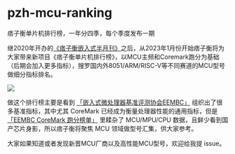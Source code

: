 # pzh-mcu-ranking
痞子衡单片机排行榜，一年分四季，每个季度发布一期

继2020年开办的[《痞子衡嵌入式半月刊》](https://github.com/JayHeng/pzh-mcu-bi-weekly)之后，从2023年1月份开始痞子衡将为大家带来新项目《痞子衡单片机排行榜》，以MCU主频和Coremark跑分为基础（后期会加入更多指标），搜罗国内外8051/ARM/RISC-V等不同赛道的MCU型号做细分指标排名。  

![](http://henjay724.com/image/cnblogs/pzh_mcu_ranking_benches_v2.PNG)

做这个排行榜主要是看到 [「嵌入式微处理器基准评测协会EEMBC」](https://www.eembc.org/) 组织出了很多基准指标，其中尤其 CoreMark 已经成为衡量处理器性能的通用指标，但是 [「EEMBC CoreMark 跑分榜单」](https://www.eembc.org/coremark/scores.php) 里糅杂了 MCU/MPU/CPU 数据，且鲜少看到国产芯片身影，所以痞子衡将聚焦 MCU 领域做型号汇集，供大家参考。  

大家如果知道或者发现新晋MCU厂商以及高性能MCU型号，欢迎给我提 issue。
